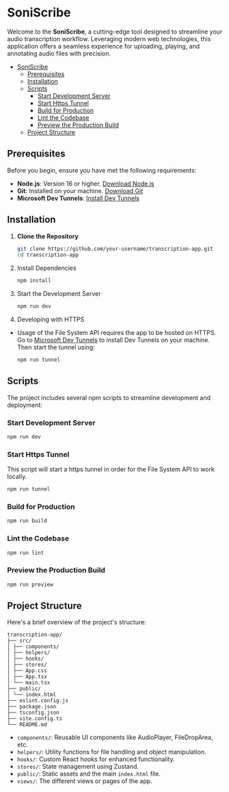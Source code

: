 # SoniScribe

Welcome to the **SoniScribe**, a cutting-edge tool designed to streamline your audio transcription workflow. Leveraging modern web technologies, this application offers a seamless experience for uploading, playing, and annotating audio files with precision.

- [SoniScribe](#soniscribe)
  - [Prerequisites](#prerequisites)
  - [Installation](#installation)
  - [Scripts](#scripts)
    - [Start Development Server](#start-development-server)
    - [Start Https Tunnel](#start-https-tunnel)
    - [Build for Production](#build-for-production)
    - [Lint the Codebase](#lint-the-codebase)
    - [Preview the Production Build](#preview-the-production-build)
  - [Project Structure](#project-structure)

## Prerequisites

Before you begin, ensure you have met the following requirements:

- **Node.js**: Version 16 or higher. [Download Node.js](https://nodejs.org/)
- **Git**: Installed on your machine. [Download Git](https://git-scm.com/)
- **Microsoft Dev Tunnels**: [Install Dev Tunnels](https://learn.microsoft.com/en-us/azure/developer/dev-tunnels/get-started)

## Installation

1. **Clone the Repository**

   ```bash
   git clone https://github.com/your-username/transcription-app.git
   cd transcription-app
   ```

2. Install Dependencies

   ```bash
   npm install
   ```

3. Start the Development Server

   ```bash
   npm run dev
   ```

4. Developing with HTTPS

- Usage of the File System API requires the app to be hosted on HTTPS. Go to [Microsoft Dev Tunnels](https://learn.microsoft.com/en-us/azure/developer/dev-tunnels/get-started) to install Dev Tunnels on your machine. Then start the tunnel using:

  ```bash
  npm run tunnel
  ```

## Scripts

The project includes several npm scripts to streamline development and deployment:

### Start Development Server

```bash
npm run dev
```

### Start Https Tunnel

This script will start a https tunnel in order for the File System API to work locally.

```bash
npm run tunnel
```

### Build for Production

```bash
npm run build
```

### Lint the Codebase

```bash
npm run lint
```

### Preview the Production Build

```bash
npm run preview
```

## Project Structure

Here's a brief overview of the project's structure:

```file
transcription-app/
├── src/
│ ├── components/
│ ├── helpers/
│ ├── hooks/
│ ├── stores/
│ ├── App.css
│ ├── App.tsx
│ └── main.tsx
├── public/
│ └── index.html
├── eslint.config.js
├── package.json
├── tsconfig.json
├── vite.config.ts
└── README.md
```

- `components/`: Reusable UI components like AudioPlayer, FileDropArea, etc.
- `helpers/`: Utility functions for file handling and object manipulation.
- `hooks/`: Custom React hooks for enhanced functionality.
- `stores/`: State management using Zustand.
- `public/`: Static assets and the main `index.html` file.
- `views/`: The different views or pages of the app.
